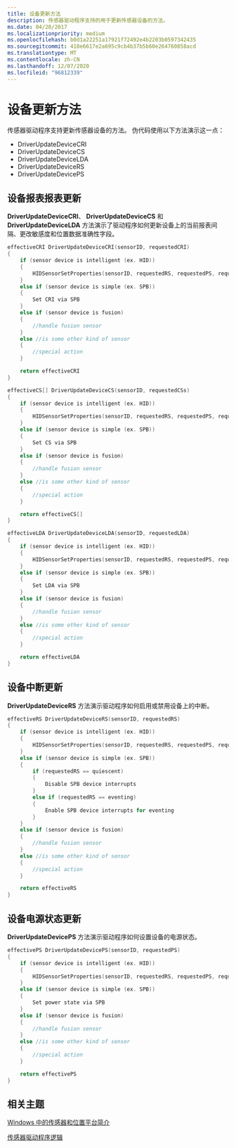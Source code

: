 ```yaml
---
title: 设备更新方法
description: 传感器驱动程序支持的用于更新传感器设备的方法。
ms.date: 04/20/2017
ms.localizationpriority: medium
ms.openlocfilehash: b0d1a22251a17921f72492e4b2203b0597342435
ms.sourcegitcommit: 418e6617e2a695c9cb4b37b5b60e264760858acd
ms.translationtype: MT
ms.contentlocale: zh-CN
ms.lasthandoff: 12/07/2020
ms.locfileid: "96812339"
---
```

# <a name="device-update-methods"></a>设备更新方法

传感器驱动程序支持更新传感器设备的方法。 伪代码使用以下方法演示这一点：

- DriverUpdateDeviceCRI
- DriverUpdateDeviceCS
- DriverUpdateDeviceLDA
- DriverUpdateDeviceRS
- DriverUpdateDevicePS

## <a name="device-reporting-reporting-updates"></a>设备报表报表更新

**DriverUpdateDeviceCRI**、 **DriverUpdateDeviceCS** 和 **DriverUpdateDeviceLDA** 方法演示了驱动程序如何更新设备上的当前报表间隔、更改敏感度和位置数据准确性字段。

```cpp
effectiveCRI DriverUpdateDeviceCRI(sensorID, requestedCRI)
{
    if (sensor device is intelligent (ex. HID))
    {
        HIDSensorSetProperties(sensorID, requestedRS, requestedPS, requestedCRI, requestedCS[], requestedLDA) //Driver issues USB/HID “SET_FEATURE” command to the sensor device
    }
    else if (sensor device is simple (ex. SPB))
    {
        Set CRI via SPB
    }
    else if (sensor device is fusion)
    {
        //handle fusion sensor
    }
    else //is some other kind of sensor
    {
        //special action
    }

    return effectiveCRI
}
```

```cpp
effectiveCS[] DriverUpdateDeviceCS(sensorID, requestedCSs)
{
    if (sensor device is intelligent (ex. HID))
    {
        HIDSensorSetProperties(sensorID, requestedRS, requestedPS, requestedCRI, requestedCS[], requestedLDA) // Driver issues USB/HID “SET_FEATURE” command to the sensor device
    }
    else if (sensor device is simple (ex. SPB))
    {
        Set CS via SPB
    }
    else if (sensor device is fusion)
    {
        //handle fusion sensor
    }
    else //is some other kind of sensor
    {
        //special action
    }

    return effectiveCS[]
}
```

```cpp
effectiveLDA DriverUpdateDeviceLDA(sensorID, requestedLDA)
{
    if (sensor device is intelligent (ex. HID))
    {
        HIDSensorSetProperties(sensorID, requestedRS, requestedPS, requestedCRI, requestedCS[], requestedLDA) // Driver issues USB/HID “SET_FEATURE” command to the sensor device
    }
    else if (sensor device is simple (ex. SPB))
    {
        Set LDA via SPB
    }
    else if (sensor device is fusion)
    {
        //handle fusion sensor
    }
    else //is some other kind of sensor
    {
        //special action
    }

    return effectiveLDA
}
```

## <a name="device-interrupt-updates"></a>设备中断更新

**DriverUpdateDeviceRS** 方法演示驱动程序如何启用或禁用设备上的中断。

```cpp
effectiveRS DriverUpdateDeviceRS(sensorID, requestedRS)
{
    if (sensor device is intelligent (ex. HID))
    {
        HIDSensorSetProperties(sensorID, requestedRS, requestedPS, requestedCRI, requestedCS[], requestedLDA) // Driver issues USB/HID “SET_FEATURE” command to the sensor device
    }
    else if (sensor device is simple (ex. SPB))
    {
        if (requestedRS == quiescent)
        {
            Disable SPB device interrupts
        }
        else if (requestedRS == eventing)
        {
            Enable SPB device interrupts for eventing
        }
    }
    else if (sensor device is fusion)
    {
        //handle fusion sensor
    }
    else //is some other kind of sensor
    {
        //special action
    }

    return effectiveRS
}
```

## <a name="device-power-state-updates"></a>设备电源状态更新

**DriverUpdateDevicePS** 方法演示驱动程序如何设置设备的电源状态。

```cpp
effectivePS DriverUpdateDevicePS(sensorID, requestedPS)
{
    if (sensor device is intelligent (ex. HID))
    {
        HIDSensorSetProperties(sensorID, requestedRS, requestedPS, requestedCRI, requestedCS[], requestedLDA) // Driver issues USB/HID “SET_FEATURE” command to the sensor device
    }
    else if (sensor device is simple (ex. SPB))
    {
        Set power state via SPB
    }
    else if (sensor device is fusion)
    {
        //handle fusion sensor
    }
    else //is some other kind of sensor
    {
        //special action
    }

    return effectivePS
}
```

## <a name="related-topics"></a>相关主题

[Windows 中的传感器和位置平台简介](./index.md)

[传感器驱动程序逻辑](./driver-logic--pseudo-code-.md)
